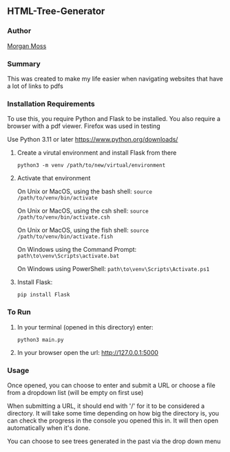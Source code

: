 ## HTML-Tree-Generator

### Author
<a href=https://github.com/MorganMoss> Morgan Moss </a>


### Summary
This was created to make my life easier when navigating websites that have a lot of links to pdfs


### Installation Requirements
To use this, you require Python and Flask to be installed. 
You also require a browser with a pdf viewer. Firefox was used in testing

Use Python 3.11 or later
https://www.python.org/downloads/

<ol>
<li>
Create a virutal environment and install Flask from there

```python3 -m venv /path/to/new/virtual/environment```

</li>
<li>
Activate that environment

On Unix or MacOS, using the bash shell: 
    ```source /path/to/venv/bin/activate```

On Unix or MacOS, using the csh shell: 
    ```source /path/to/venv/bin/activate.csh```

On Unix or MacOS, using the fish shell: 
    ```source /path/to/venv/bin/activate.fish```   

On Windows using the Command Prompt: 
    ```path\to\venv\Scripts\activate.bat```

On Windows using PowerShell: 
    ```path\to\venv\Scripts\Activate.ps1```

</li>
<li>
Install Flask:

```pip install Flask```

</li>
</ol>

### To Run
<ol>
<li>
In your terminal (opened in this directory) enter:

```python3 main.py```

</li>
<li>
In your browser open the url: <a href="http://127.0.0.1:5000">http://127.0.0.1:5000</a>

</li>
</ol>

### Usage

Once opened, you can choose to enter and submit a URL or choose a file from a dropdown list (will be empty on first use)

When submitting a URL, it should end with '/' for it to be considered a directory. It will take some time depending on how big the directory is,
you can check the progress in the console you opened this in. It will then open automatically when it's done.

You can choose to see trees generated in the past via the drop down menu
